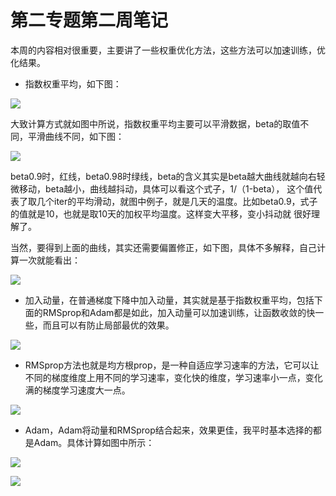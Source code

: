 

# 第二专题第二周笔记

本周的内容相对很重要，主要讲了一些权重优化方法，这些方法可以加速训练，优化结果。

* 指数权重平均，如下图：

![](https://github.com/cryer/Coursera_deep_learning/raw/master/image/9.png)

大致计算方式就如图中所说，指数权重平均主要可以平滑数据，beta的取值不同，平滑曲线不同，如下图：

![](https://github.com/cryer/Coursera_deep_learning/raw/master/image/10.png)

beta0.9时，红线，beta0.98时绿线，beta的含义其实是beta越大曲线就越向右轻微移动，beta越小，曲线越抖动，具体可以看这个式子，1/（1-beta），
这个值代表了取几个iter的平均滑动，就图中例子，就是几天的温度。比如beta0.9，式子的值就是10，也就是取10天的加权平均温度。这样变大平移，变小抖动就
很好理解了。

当然，要得到上面的曲线，其实还需要偏置修正，如下图，具体不多解释，自己计算一次就能看出：

![](https://github.com/cryer/Coursera_deep_learning/raw/master/image/11.png)

* 加入动量，在普通梯度下降中加入动量，其实就是基于指数权重平均，包括下面的RMSprop和Adam都是如此，加入动量可以加速训练，让函数收敛的快一些，而且可以有防止局部最优的效果。

![](https://github.com/cryer/Coursera_deep_learning/raw/master/image/12.png)

* RMSprop方法也就是均方根prop，是一种自适应学习速率的方法，它可以让不同的梯度维度上用不同的学习速率，变化快的维度，学习速率小一点，变化满的梯度学习速度大一点。

![](https://github.com/cryer/Coursera_deep_learning/raw/master/image/13.png)

* Adam，Adam将动量和RMSprop结合起来，效果更佳，我平时基本选择的都是Adam。具体计算如图中所示：

![](https://github.com/cryer/Coursera_deep_learning/raw/master/image/14.png)

![](https://github.com/cryer/Coursera_deep_learning/raw/master/image/15.png)
